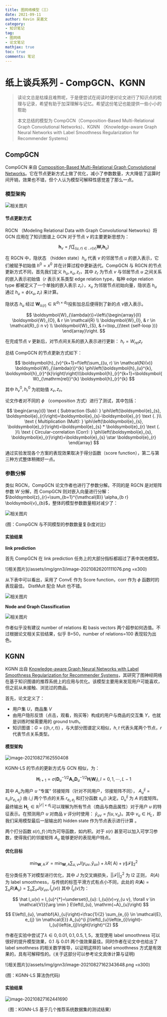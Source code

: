 ```yaml
---
title: 图网络模型（三） 
date: 2021-09-11
author: Kevin 吴嘉文
category:
- 知识笔记
tag:
- 图网络
- 论文笔记
mathjax: true
toc: true
comments: 笔记
---
```


# 纸上谈兵系列 - CompGCN、KGNN

> 读论文总是枯燥且难熬呢，于是便尝试在阅读时便对论文进行了知识点的梳理与记录，希望有助于加深理解与记忆。希望这份笔记也能提供一些小小的帮助
>
> 本文总结的模型为 CompGCN（Composition-Based Multi-Relational Graph Convolutional Networks）、KGNN （Knowledge-aware Graph Neural Networks with Label Smoothness Regularization for Recommender Systems）

<!--more-->

## CompGCN

CompGCN 来自 [Composition-Based Multi-Relational Graph Convolutional Networks](https://arxiv.org/pdf/1911.03082.pdf)。它在节点更新方式上做了优化，减小了参数数量，大大降低了运算时间开销，效果也不错，但个人认为模型可解释性感觉差了那么一点。

### 模型架构

![相关图片](/assets/img/gnn3/image-20210826193403630.png )

#### 节点更新方式

RGCN （Modeling Relational Data with Graph Convolutional Networks）将 GCN 应用在了知识图谱上 GCN 对于节点 $v$ 的主要更新思想为：

$$
\boldsymbol{h}_{v}=f\left(\sum_{(u, r) \in \mathcal{N}(v)} \boldsymbol{W}_{r} \boldsymbol{h}_{u}\right)
$$

在 RGCN 中，隐状态 （hidden state）$h_u$ 代表 $v$ 的邻居节点 $u$ 的嵌入表示，它们被赋予初始值 $h^0 = x^0$ 并在计算过程中更新迭代。CompGCN  与 RGCN 的节点更新方式不同，首先我们定义 $h_u,x_u,z_r$，其中 $z_r$ 为节点 $v$ 与邻居节点 $u$ 之间关系的嵌入表示初始值（$r$ 表示关系类型 edge relation type，每种 edge relation type 都被定义了一个单独的嵌入表示 $z_r$），$x_u$ 为邻居节点初始向量，隐状态 $h_u$ 通过 $h_u=\phi (x_u,z_r)$ 来计算。

隐状态 $h_u$​ 经过 $\boldsymbol{W}_{\lambda(r)} \in \mathbb{R}^{d_{1} \times d_{0}}$​ 投影加总后便得到了新的点 $v$​ 嵌入表示。​​ 

$$
\boldsymbol{W}_{\lambda(r)}=\left\{\begin{array}{ll}
\boldsymbol{W}_{O}, & r \in \mathcal{R} \\
\boldsymbol{W}_{I}, & r \in \mathcal{R}_{i n v} \\
\boldsymbol{W}_{S}, & r=\top_{(\text {self-loop })}
\end{array}\right.
$$

在完成节点 $v$ 更新后，对节点间关系的嵌入表示进行更新： $h_r=W_{rel}z_r$​​  

总结 CompGCN 的节点更新方式如下：

$$
\boldsymbol{h}_{v}^{k+1}=f\left(\sum_{(u, r) \in \mathcal{N}(v)} \boldsymbol{W}_{\lambda(r)}^{k} \phi\left(\boldsymbol{h}_{u}^{k}, \boldsymbol{h}_{r}^{k}\right)\right)\\\boldsymbol{h}_{r}^{k+1}=\boldsymbol{W}_{\mathrm{rel}}^{k} \boldsymbol{h}_{r}^{k}
$$

其中 $h^0_v,h^0_r$ 为初始值 $x_v,z_r$​。

论文作者对不同的 $\phi$ （composition 方式）进行了测试，其中包括：

$$
\begin{array}{l}
\text { Subtraction (Sub): } \phi\left(\boldsymbol{e}_{s}, \boldsymbol{e}_{r}\right)=\boldsymbol{e}_{s}-\boldsymbol{e}_{r} \text {. }\\
\text { Multiplication (Mult): } \phi\left(\boldsymbol{e}_{s}, \boldsymbol{e}_{r}\right)=\boldsymbol{e}_{s} * \boldsymbol{e}_{r} \text {. }\\
\text { Circular-correlation (Corr): } \phi\left(\boldsymbol{e}_{s}, \boldsymbol{e}_{r}\right)=\boldsymbol{e}_{s} \star \boldsymbol{e}_{r}
\end{array}
$$

通过实验发现各个方案的表现效果取决于得分函数（score function），第二与第三种方式整体稍微好一点。

### 参数分解

类似 RGCN，CompGCN 论文作者也进行了参数分解。不同的是 RGCN 是对矩阵参数 $W$ 分解，而 CompGCN 则对嵌入向量进行分解： $\boldsymbol{z}_{r}=\sum_{b=1}^{\mathcal{B}} \alpha_{b r} \boldsymbol{v}_{b}$，整体的模型参数数量相对减少了：​

![相关图片](/assets/img/gnn3/image-20210910101443214.png )

(图：CompGCN 与不同模型的参数数量复杂度对比)

#### 实验结果

 **link prediction** 

首先 CompGCN 在 link prediction 任务上的大部分指标都超过了表中其他模型。

![相关图片](/assets/img/gnn3/image-20210826201111076.png =x300)

从下表中可以看出，采用了 ConvE 作为 Score function，corr 作为 $\phi$ 函数时的表现最佳。 DistMult 配合 Mult 也不错。

![相关图片](/assets/img/gnn3/image-20210826201325282.png )

 **Node and Graph Classification** 

![相关图片](/assets/img/gnn3/image-20210826202003528.png )

作者似乎没有建议 number of relations 和 basis vectors 两个超参如何选值。不过根据论文相关实验结果，似乎 B=50，number of relations=100 表现较为出色。

## KGNN

KGNN 出自 [Knowledge-aware Graph Neural Networks with Label Smoothness Regularization for Recommender Systems](https://arxiv.org/pdf/1905.04413.pdf)，其研究了图神经网络在基于知识图谱的推荐系统上的应用与优化。该模型主要用来发现用户可能喜欢，但之前从未接触、浏览过的商品。

首先，论文定义了：

+ 用户集 $U$，商品集 $V$
+ 由用户隐形反馈（点击，观看，购买等）构成的用户与商品的交互集 $Y$​，也就是训练时候需要用的 ground truth。
+ 知识图谱：$G=\{(h,r,t)\}$ ，与大部分图谱定义相似，$h,t$ 代表头尾两个节点，$r$ 代表节点关系类型。​

#### 模型架构

![image-20210827162550408](/assets/img/gnn3/image-20210827162550408.png)

KGNN-LS 的节点的更新方式与 GCN 相似，为：

$$
\mathbf{H}_{l+1}=\sigma\left(\mathbf{D}_{u}^{-1 / 2} \mathbf{A}_{u} \mathbf{D}_{u}^{-1 / 2} \mathbf{H}_{l} \mathbf{W}_{l}\right), l=0,1, \cdots, L-1
$$

其中 $A_u$​ 为用户 $u$ “专属“ 邻接矩阵（针对不同用户，邻接矩阵不同）， $A^{ij}_u = s_u(r_{e_i,e_j})$ 由 $i, j$ 两个节点的关系 $r_{e_i,e_j}$ 和打分函数 $s_u()$ 决定。$D_u^{ij}$ 为 $A$ 的度矩阵。最终输出 $\mathbf{H}_{L} \in \mathbb{R}^{|\mathcal{E}| \times d_{L}}$​ 可以理解为所有节点（商品与商品属性）对于用户 $u$ 的特征表示。在预测用户 $u$ 对商品 $v$ 评分时使用： $\hat y_{uv} = f(u,v_u)$。其中 $v_u\in H_L$，即我们采用模型最后一层输出的 hidden state 作为节点表示进行计算​​​ 。

两个打分函数 $s(r), f(·)$​ 均为可导函数，如内积。对于 $s(r)$ 甚至可以加入可学习参数，使得我们的邻接矩阵 $A_u$ 能够更好的表现用户特点。

#### 优化目标

$$
\min _{\mathbf{W}, \mathrm{A}} \mathcal{L}=\min _{\mathbf{W}, \mathrm{A}} \sum_{u, v} J\left(y_{u v}, \hat{y}_{u v}\right)+\lambda R(\mathrm{~A})+\gamma\|\mathcal{F}\|_{2}^{2}
$$

在分类任务下对模型进行优化，其中 $J$ 为交叉熵损失，$||\mathcal{F}||^2_2$ 为 l2 正则， $R(A)$为 label smoothness，与传统的标签平滑方式有点小不同，此处的 $R(\mathbf{A})=\sum_{u} R\left(\mathbf{A}_{u}\right)=\sum_{u} \sum_{v} J\left(y_{u v}, \hat{l}_{u}(v)\right)$ 其中 $\hat l_u(v)$​​​ 为：

$$
\hat l_u(v) = l_{u}^{*}=\underset{l_{u}: l_{u}(v)=y_{u v}, \forall v \in \mathcal{V}}{\arg \min } E\left(l_{u}, \mathrm{~A}_{u}\right)
$$

$$
E\left(l_{u}, \mathbf{A}_{u}\right)=\frac{1}{2} \sum_{e_{i} \in \mathcal{E}, e_{j} \in \mathcal{E}} A_{u}^{i j}\left(l_{u}\left(e_{i}\right)-l_{u}\left(e_{j}\right)\right)^{2}
$$

作者在实验中尝试了$\lambda \in 0,0.01,0.1,0.5,1,5$​ ，发现使用 label smoothness 可以很好的提升模型效果，0.1 与 0.01 两个值效果最佳。同时作者在论文中也给出了 label smothness 的相关数学推导，以证明这样的 label smoothness 方式是有效果的，具有可解释性的。(关于这部分可以参考论文具体计算与证明) 

![相关图片](/assets/img/gnn3/image-20210827162343648.png =x300)

(图：KGNN-LS 算法伪代码)

#### 实验结果

![image-20210827162441690](/assets/img/gnn3/image-20210827162441690.png)

（图：KGNN-LS 基于几个推荐系统数据集的测试结果）

